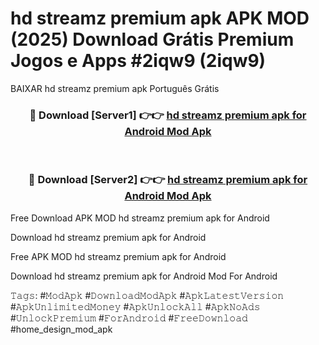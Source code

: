 # hd streamz premium apk APK MOD (2025) Download Grátis Premium Jogos e Apps #2iqw9 (2iqw9)
BAIXAR hd streamz premium apk Português Grátis

<div align="center">
<h3>🔴 Download [Server1] 👉👉 <a href="https://apps.libra.edu.pl?title=hd_streamz_premium_apk&ref=21FP2">hd streamz premium apk for Android Mod Apk</a></h3><br>

<h3>🔴 Download [Server2] 👉👉 <a href="https://apps.libra.edu.pl?title=hd_streamz_premium_apk&ref=21FP2">hd streamz premium apk for Android Mod Apk</a></h3>
</div>


Free Download APK MOD hd streamz premium apk for Android

Download hd streamz premium apk for Android 

Free APK MOD hd streamz premium apk for Android 

Download hd streamz premium apk for Android Mod For Android

𝚃𝚊𝚐𝚜: #𝙼𝚘𝚍𝙰𝚙𝚔 #𝙳𝚘𝚠𝚗𝚕𝚘𝚊𝚍𝙼𝚘𝚍𝙰𝚙𝚔 #𝙰𝚙𝚔𝙻𝚊𝚝𝚎𝚜𝚝𝚅𝚎𝚛𝚜𝚒𝚘𝚗 #𝙰𝚙𝚔𝚄𝚗𝚕𝚒𝚖𝚒𝚝𝚎𝚍𝙼𝚘𝚗𝚎𝚢 #𝙰𝚙𝚔𝚄𝚗𝚕𝚘𝚌𝚔𝙰𝚕𝚕 #𝙰𝚙𝚔𝙽𝚘𝙰𝚍𝚜 #𝚄𝚗𝚕𝚘𝚌𝚔𝙿𝚛𝚎𝚖𝚒𝚞𝚖 #𝙵𝚘𝚛𝙰𝚗𝚍𝚛𝚘𝚒𝚍 #𝙵𝚛𝚎𝚎𝙳𝚘𝚠𝚗𝚕𝚘𝚊𝚍 #home_design_mod_apk